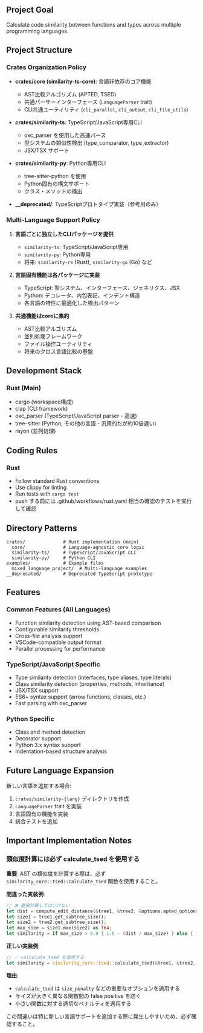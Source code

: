 ## Project Goal

Calculate code similarity between functions and types across multiple programming languages.

## Project Structure

### Crates Organization Policy

- **crates/core (similarity-ts-core)**: 言語非依存のコア機能
  - AST比較アルゴリズム (APTED, TSED)
  - 共通パーサーインターフェース (`LanguageParser` trait)
  - CLI共通ユーティリティ (`cli_parallel`, `cli_output`, `cli_file_utils`)
  
- **crates/similarity-ts**: TypeScript/JavaScript専用CLI
  - oxc_parser を使用した高速パース
  - 型システムの類似性検出 (type_comparator, type_extractor)
  - JSX/TSX サポート
  
- **crates/similarity-py**: Python専用CLI
  - tree-sitter-python を使用
  - Python固有の構文サポート
  - クラス・メソッドの検出
  
- **__deprecated/**: TypeScriptプロトタイプ実装（参考用のみ）

### Multi-Language Support Policy

1. **言語ごとに独立したCLIパッケージを提供**
   - `similarity-ts`: TypeScript/JavaScript専用
   - `similarity-py`: Python専用
   - 将来: `similarity-rs` (Rust), `similarity-go` (Go) など

2. **言語固有機能は各パッケージに実装**
   - TypeScript: 型システム、インターフェース、ジェネリクス、JSX
   - Python: デコレータ、内包表記、インデント構造
   - 各言語の特性に最適化した検出パターン

3. **共通機能はcoreに集約**
   - AST比較アルゴリズム
   - 並列処理フレームワーク
   - ファイル操作ユーティリティ
   - 将来のクロス言語比較の基盤

## Development Stack

### Rust (Main)
- cargo (workspace構成)
- clap (CLI framework)
- oxc_parser (TypeScript/JavaScript parser - 高速)
- tree-sitter (Python, その他の言語 - 汎用的だが約10倍遅い)
- rayon (並列処理)

## Coding Rules

### Rust
- Follow standard Rust conventions
- Use clippy for linting
- Run tests with `cargo test`
- push する前には .github/workflows/rust.yaml 相当の確認のテストを実行して確認

## Directory Patterns

```
crates/              # Rust implementation (main)
  core/              # Language-agnostic core logic
  similarity-ts/     # TypeScript/JavaScript CLI
  similarity-py/     # Python CLI
examples/            # Example files
  mixed_language_project/  # Multi-language examples
__deprecated/        # Deprecated TypeScript prototype
```

## Features

### Common Features (All Languages)
- Function similarity detection using AST-based comparison
- Configurable similarity thresholds
- Cross-file analysis support
- VSCode-compatible output format
- Parallel processing for performance

### TypeScript/JavaScript Specific
- Type similarity detection (interfaces, type aliases, type literals)
- Class similarity detection (properties, methods, inheritance)
- JSX/TSX support
- ES6+ syntax support (arrow functions, classes, etc.)
- Fast parsing with oxc_parser

### Python Specific
- Class and method detection
- Decorator support
- Python 3.x syntax support
- Indentation-based structure analysis

## Future Language Expansion

新しい言語を追加する場合:

1. `crates/similarity-{lang}` ディレクトリを作成
2. `LanguageParser` trait を実装
3. 言語固有の機能を実装
4. 統合テストを追加

## Important Implementation Notes

### 類似度計算には必ず calculate_tsed を使用する

**重要**: AST の類似度を計算する際は、必ず `similarity_core::tsed::calculate_tsed` 関数を使用すること。

**間違った実装例**:
```rust
// ❌ 直接計算してはいけない
let dist = compute_edit_distance(&tree1, &tree2, &options.apted_options);
let size1 = tree1.get_subtree_size();
let size2 = tree2.get_subtree_size();
let max_size = size1.max(size2) as f64;
let similarity = if max_size > 0.0 { 1.0 - (dist / max_size) } else { 1.0 };
```

**正しい実装例**:
```rust
// ✅ calculate_tsed を使用する
let similarity = similarity_core::tsed::calculate_tsed(&tree1, &tree2, options);
```

**理由**:
- `calculate_tsed` は `size_penalty` などの重要なオプションを適用する
- サイズが大きく異なる関数間の false positive を防ぐ
- 小さい関数に対する適切なペナルティを適用する

この間違いは特に新しい言語サポートを追加する際に発生しやすいため、必ず確認すること。

```